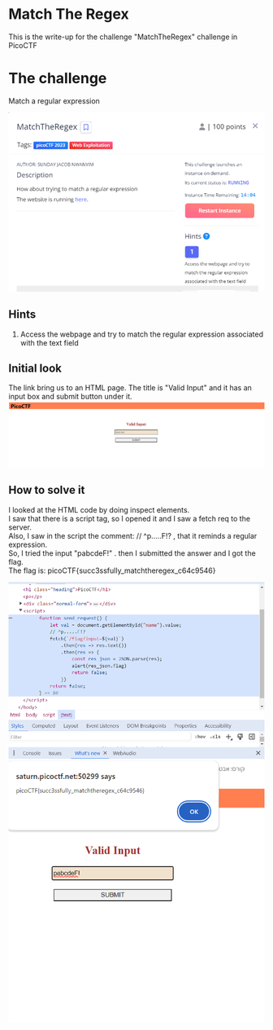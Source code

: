 # Match The Regex
This is the write-up for the challenge "MatchTheRegex" challenge in PicoCTF

# The challenge
Match a regular expression

![](images/1.png)

## Hints
1. Access the webpage and try to match the regular expression associated with the text field

## Initial look
The link bring us to an HTML page. The title is "Valid Input" and it has an input box and submit button under it.
![](images/2.png)

## How to solve it
I looked at the HTML code by doing inspect elements. <br>
I saw that there is a script tag, so I opened it and I saw a fetch req to the server. <br>
Also, I saw in the script the comment: // ^p.....F!? , that it reminds a regular expression. <br>
So, I tried the input "pabcdeF!" . then I submitted the answer and I got the flag. <br>
The flag is: picoCTF{succ3ssfully_matchtheregex_c64c9546} <br>

![](images/3.png)
![](images/4.png)

